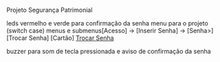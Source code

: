 Projeto Segurança Patrimonial


leds vermelho e verde para confirmação da senha
menu para o projeto (switch case)
menus e submenus[Acesso]       -> [Inserir Senha] -> [Senha>] 
                [Trocar Senha]    [Cartão]           [Trocar Senha](A)

buzzer para som de tecla pressionada e aviso de confirmação da senha
